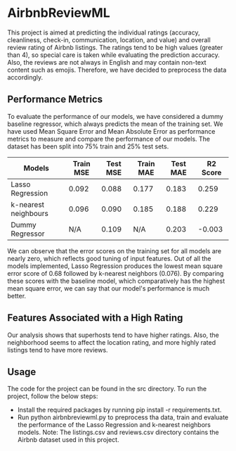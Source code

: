 # AirbnbReviewML
This project is aimed at predicting the individual ratings (accuracy, cleanliness, check-in, communication, location, and value) and overall review rating of Airbnb listings. The ratings tend to be high values (greater than 4), so special care is taken while evaluating the prediction accuracy. Also, the reviews are not always in English and may contain non-text content such as emojis. Therefore, we have decided to preprocess the data accordingly.

## Performance Metrics ##
To evaluate the performance of our models, we have considered a dummy baseline regressor, which always predicts the mean of the training set. We have used Mean Square Error and Mean Absolute Error as performance metrics to measure and compare the performance of our models. The dataset has been split into 75% train and 25% test sets.

| Models                | Train MSE | Test MSE | Train MAE | Test MAE | R2 Score |
| ---------------------| --------- | -------- | --------- | -------- | -------- |
| Lasso Regression     | 0.092     | 0.088    | 0.177     | 0.183    | 0.259    |
| k-nearest neighbours | 0.096     | 0.090    | 0.185     | 0.188    | 0.229    |
| Dummy Regressor      | N/A       | 0.109    | N/A       | 0.203    | -0.003   |

We can observe that the error scores on the training set for all models are nearly zero, which reflects good tuning of input features. Out of all the models implemented, Lasso Regression produces the lowest mean square error score of 0.68 followed by k-nearest neighbors (0.076). By comparing these scores with the baseline model, which comparatively has the highest mean square error, we can say that our model's performance is much better.

## Features Associated with a High Rating ##
Our analysis shows that superhosts tend to have higher ratings. Also, the neighborhood seems to affect the location rating, and more highly rated listings tend to have more reviews.

## Usage ##

The code for the project can be found in the src directory. To run the project, follow the below steps:

- Install the required packages by running pip install -r requirements.txt.
- Run python airbnbreviewml.py to preprocess tha data, train and evaluate the performance of the Lasso Regression and k-nearest neighbors models.
Note: The listings.csv and reviews.csv directory contains the Airbnb dataset used in this project.
